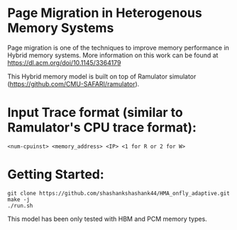 # Page Migration in Heterogenous Memory Systems

Page migration is one of the techniques to improve memory performance in Hybrid memory systems. More information on this work can be found at https://dl.acm.org/doi/10.1145/3364179

This Hybrid memory model is built on top of Ramulator simulator (https://github.com/CMU-SAFARI/ramulator).

# Input Trace format (similar to Ramulator's CPU trace format):

  `<num-cpuinst> <memory_address> <IP> <1 for R or 2 for W>`

# Getting Started:

  `git clone https://github.com/shashankshashank44/HMA_onfly_adaptive.git`\
  `make -j`\
  `./run.sh`

This model has been only tested with HBM and PCM memory types.
